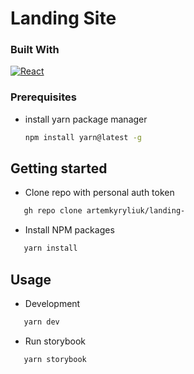 # Landing Site

### Built With

[![React][React.js]][React-url]

### Prerequisites

- install yarn package manager
  ```sh
  npm install yarn@latest -g
  ```

## Getting started

- Clone repo with personal auth token

```sh
   gh repo clone artemkyryliuk/landing-
```

- Install NPM packages

```sh
   yarn install
```

## Usage

- Development

```sh
   yarn dev
```

- Run storybook

```sh
   yarn storybook
```

<!-- MARKDOWN LINKS & IMAGES -->

[React.js]: https://img.shields.io/badge/React-20232A?style=for-the-badge&logo=react&logoColor=61DAFB
[React-url]: https://reactjs.org/
